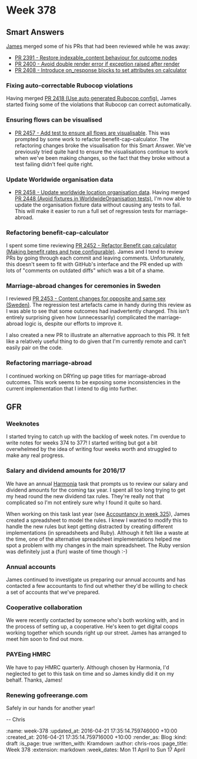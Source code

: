 Week 378
========

## Smart Answers

[James][james-mead] merged some of his PRs that had been reviewed while he was away:

* [PR 2391 - Restore indexable_content behaviour for outcome nodes][smart-answers-pr-2391]
* [PR 2400 - Avoid double render error if exception raised after render][smart-answers-pr-2400]
* [PR 2408 - Introduce on_response blocks to set attributes on calculator][smart-answers-pr-2408]

### Fixing auto-correctable Rubocop violations

Having merged [PR 2418 (Use auto generated Rubocop config)][smart-answers-pr-2418], James started fixing some of the violations that Rubocop can correct automatically.

### Ensuring flows can be visualised

* [PR 2457 - Add test to ensure all flows are visualisable][smart-answers-pr-2457]. This was prompted by some work to refactor benefit-cap-calculator. The refactoring changes broke the visualisation for this Smart Answer. We've previously tried quite hard to ensure the visualisations continue to work when we've been making changes, so the fact that they broke without a test failing didn't feel quite right.

### Update Worldwide organisation data

* [PR 2458 - Update worldwide location organisation data][smart-answers-pr-2458]. Having merged [PR 2448 (Avoid fixtures in WorldwideOrganisation tests)][smart-answers-pr-2448], I'm now able to update the organisation fixture data without causing any tests to fail. This will make it easier to run a full set of regression tests for marriage-abroad.

### Refactoring benefit-cap-calculator

I spent some time reviewing [PR 2452 - Refactor Benefit cap calculator (Making benefit rates and type configurable)][smart-answers-pr-2452]. James and I tend to review PRs by going through each commit and leaving comments. Unfortunately, this doesn't seem to fit with GitHub's interface and the PR ended up with lots of "comments on outdated diffs" which was a bit of a shame.

### Marriage-abroad changes for ceremonies in Sweden

I reviewed [PR 2453 - Content changes for opposite and same sex (Sweden)][smart-answers-pr-2453]. The regression test artefacts came in handy during this review as I was able to see that some outcomes had inadvertently changed. This isn't entirely surprising given how (unnecessarily) complicated the marriage-abroad logic is, despite our efforts to improve it.

I also created a new PR to illustrate an alternative approach to this PR. It felt like a relatively useful thing to do given that I'm currently remote and can't easily pair on the code.

### Refactoring marriage-abroad

I continued working on DRYing up page titles for marriage-abroad outcomes. This work seems to be exposing some inconsistencies in the current implementation that I intend to dig into further.

## GFR

### Weeknotes

I started trying to catch up with the backlog of week notes. I'm overdue to write notes for weeks 374 to 377! I started writing but got a bit overwhelmed by the idea of writing four weeks worth and struggled to make any real progress.

### Salary and dividend amounts for 2016/17

We have an annual [Harmonia][harmonia-io] task that prompts us to review our salary and dividend amounts for the coming tax year. I spent all too long trying to get my head round the new dividend tax rules. They're really not that complicated so I'm not entirely sure why I found it quite so hard.

When working on this task last year (see [Accountancy in week 325][week-325-accountancy]), James created a spreadsheet to model the rules. I knew I wanted to modify this to handle the new rules but kept getting distracted by creating different implementations (in spreadsheets and Ruby). Although it felt like a waste at the time, one of the alternative spreadsheet implementations helped me spot a problem with my changes in the main spreadsheet. The Ruby version was definitely just a (fun) waste of time though :-)

### Annual accounts

James continued to investigate us preparing our annual accounts and has contacted a few accountants to find out whether they'd be willing to check a set of accounts that we've prepared.

### Cooperative collaboration

We were recently contacted by someone who's both working with, and in the process of setting up, a cooperative. He's keen to get digital coops working together which sounds right up our street. James has arranged to meet him soon to find out more.

### PAYEing HMRC

We have to pay HMRC quarterly. Although chosen by Harmonia, I'd neglected to get to this task on time and so James kindly did it on my behalf. Thanks, James!

### Renewing gofreerange.com

Safely in our hands for another year!

-- Chris

[harmonia-io]: https://harmonia.io/
[james-mead]: /james-mead
[smart-answers-pr-2391]: https://github.com/alphagov/smart-answers/pull/2391
[smart-answers-pr-2400]: https://github.com/alphagov/smart-answers/pull/2400
[smart-answers-pr-2408]: https://github.com/alphagov/smart-answers/pull/2408
[smart-answers-pr-2418]: https://github.com/alphagov/smart-answers/pull/2418
[smart-answers-pr-2448]: https://github.com/alphagov/smart-answers/pull/2448
[smart-answers-pr-2452]: https://github.com/alphagov/smart-answers/pull/2452
[smart-answers-pr-2453]: https://github.com/alphagov/smart-answers/pull/2453
[smart-answers-pr-2457]: https://github.com/alphagov/smart-answers/pull/2457
[smart-answers-pr-2458]: https://github.com/alphagov/smart-answers/pull/2458
[week-325-accountancy]: /week-325#accountancy

:name: week-378
:updated_at: 2016-04-21 17:35:14.759746000 +10:00
:created_at: 2016-04-21 17:35:14.759716000 +10:00
:render_as: Blog
:kind: draft
:is_page: true
:written_with: Kramdown
:author: chris-roos
:page_title: Week 378
:extension: markdown
:week_dates: Mon 11 April to Sun 17 April
